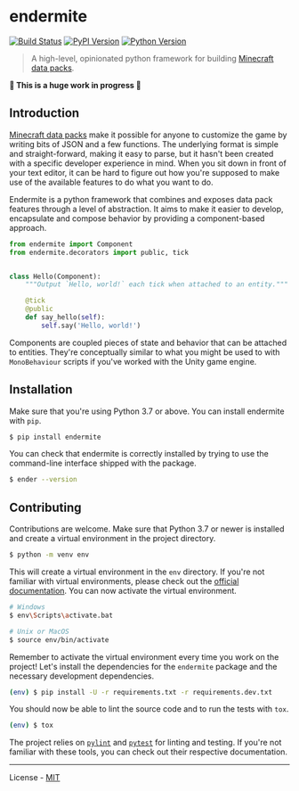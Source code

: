 # endermite

[![Build Status](https://travis-ci.com/vberlier/endermite.svg?branch=master)](https://travis-ci.com/vberlier/endermite)
[![PyPI Version](https://img.shields.io/pypi/v/endermite.svg)](https://pypi.org/project/endermite/)
[![Python Version](https://img.shields.io/pypi/pyversions/endermite.svg)](https://pypi.org/project/endermite/)

> A high-level, opinionated python framework for building [Minecraft data packs](https://minecraft.gamepedia.com/Data_pack).

**🚧 This is a huge work in progress 🚧**

## Introduction

[Minecraft data packs](https://minecraft.gamepedia.com/Data_pack) make it possible for anyone to customize the game by writing bits of JSON and a few functions. The underlying format is simple and straight-forward, making it easy to parse, but it hasn't been created with a specific developer experience in mind. When you sit down in front of your text editor, it can be hard to figure out how you're supposed to make use of the available features to do what you want to do.

Endermite is a python framework that combines and exposes data pack features through a level of abstraction. It aims to make it easier to develop, encapsulate and compose behavior by providing a component-based approach.

```python
from endermite import Component
from endermite.decorators import public, tick


class Hello(Component):
    """Output `Hello, world!` each tick when attached to an entity."""

    @tick
    @public
    def say_hello(self):
        self.say('Hello, world!')
```

Components are coupled pieces of state and behavior that can be attached to entities. They're conceptually similar to what you might be used to with `MonoBehaviour` scripts if you've worked with the Unity game engine.

## Installation

Make sure that you're using Python 3.7 or above. You can install endermite with `pip`.

```sh
$ pip install endermite
```

You can check that endermite is correctly installed by trying to use the command-line interface shipped with the package.

```sh
$ ender --version
```

## Contributing

Contributions are welcome. Make sure that Python 3.7 or newer is installed and create a virtual environment in the project directory.

```sh
$ python -m venv env
```

This will create a virtual environment in the `env` directory. If you're not familiar with virtual environments, please check out the [official documentation](https://docs.python.org/3/tutorial/venv.html). You can now activate the virtual environment.

```sh
# Windows
$ env\Scripts\activate.bat

# Unix or MacOS
$ source env/bin/activate
```

Remember to activate the virtual environment every time you work on the project! Let's install the dependencies for the `endermite` package and the necessary development dependencies.

```sh
(env) $ pip install -U -r requirements.txt -r requirements.dev.txt
```

You should now be able to lint the source code and to run the tests with `tox`.

```sh
(env) $ tox
```

The project relies on [`pylint`](https://www.pylint.org/) and [`pytest`](https://docs.pytest.org/en/latest/) for linting and testing. If you're not familiar with these tools, you can check out their respective documentation.

---

License - [MIT](https://github.com/vberlier/endermite/blob/master/LICENSE)
